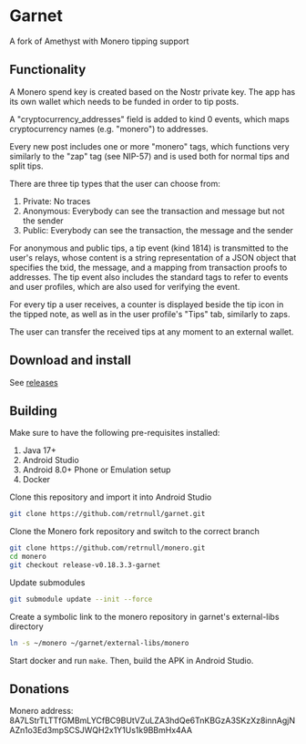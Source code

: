 # Garnet

A fork of Amethyst with Monero tipping support

## Functionality

A Monero spend key is created based on the Nostr private key. The app has its own wallet which needs to be funded in order to tip posts.

A "cryptocurrency_addresses" field is added to kind 0 events, which maps cryptocurrency names (e.g. "monero") to addresses.

Every new post includes one or more "monero" tags, which functions very similarly to the "zap" tag (see NIP-57) and is used both for normal tips and split tips.

There are three tip types that the user can choose from:

1. Private: No traces
2. Anonymous: Everybody can see the transaction and message but not the sender
3. Public: Everybody can see the transaction, the message and the sender

For anonymous and public tips, a tip event (kind 1814) is transmitted to the user's relays, whose content is a string representation of a JSON object that specifies the txid, the message, and a mapping from transaction proofs to addresses. The tip event also includes the standard tags to refer to events and user profiles, which are also used for verifying the event.

For every tip a user receives, a counter is displayed beside the tip icon in the tipped note, as well as in the user profile's "Tips" tab, similarly to zaps.

The user can transfer the received tips at any moment to an external wallet.

## Download and install

See [releases](https://github.com/retrnull/garnet/releases)

## Building

Make sure to have the following pre-requisites installed:
1. Java 17+
2. Android Studio
3. Android 8.0+ Phone or Emulation setup
4. Docker

Clone this repository and import it into Android Studio
```bash
git clone https://github.com/retrnull/garnet.git
```

Clone the Monero fork repository and switch to the correct branch
```bash
git clone https://github.com/retrnull/monero.git
cd monero
git checkout release-v0.18.3.3-garnet
```

Update submodules
```bash
git submodule update --init --force
```

Create a symbolic link to the monero repository in garnet's external-libs directory
```bash
ln -s ~/monero ~/garnet/external-libs/monero
```

Start docker and run `make`. Then, build the APK in Android Studio.

## Donations

Monero address: 8A7LStrTLTTfGMBmLYCfBC9BUtVZuLZA3hdQe6TnKBGzA3SKzXz8innAgjNAZn1o3Ed3mpSCSJWQH2x1Y1Us1k9BBmHx4AA
